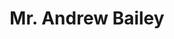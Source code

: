 ---
title: "Mr. Andrew Bailey"
draft: false
description : "Mr. Bailey is leading the efforts to architect, design and develop the solutions of ICA. Mr. Bailey has the uncanny ability to develop highly optimized, superfast cyber automations. And he has deep understanding, and experience in STIG/ACAS cyber security compliance, through his experience in multiple efforts. Mr. Bailey has helped many teams achieve superior compliance in DoD cyber audits."
image: "images/AndrewBaileyImg.jpg"
course: "for Intelligent Cyber Automations"
category: "corporate"
designation: "Chief Development Officer (CDO)"
id: "member1"
order: 3
type: "team"
---